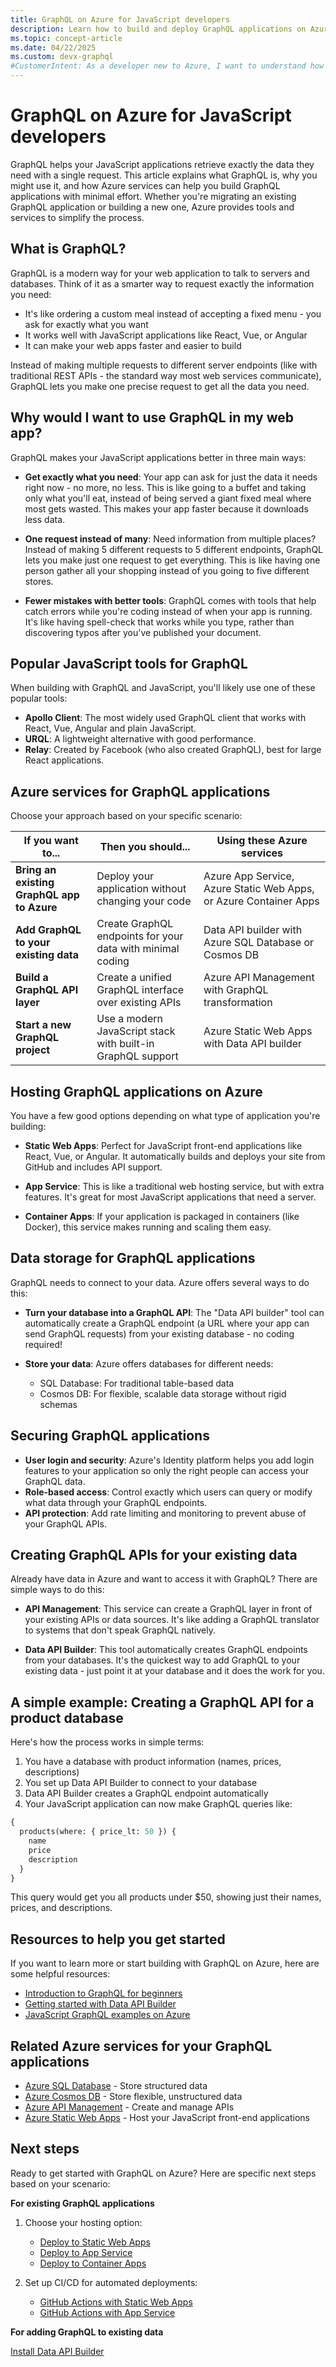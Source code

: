 ```yaml
---
title: GraphQL on Azure for JavaScript developers
description: Learn how to build and deploy GraphQL applications on Azure using JavaScript, and discover the Azure services that make your GraphQL implementation easier.
ms.topic: concept-article
ms.date: 04/22/2025
ms.custom: devx-graphql
#CustomerIntent: As a developer new to Azure, I want to understand how to find the right services and tools to bring or build GraphQL applications with Azure so that my application runs without any more work than is necessary. 
---
```


# GraphQL on Azure for JavaScript developers

GraphQL helps your JavaScript applications retrieve exactly the data they need with a single request. This article explains what GraphQL is, why you might use it, and how Azure services can help you build GraphQL applications with minimal effort. Whether you're migrating an existing GraphQL application or building a new one, Azure provides tools and services to simplify the process.

## What is GraphQL?

GraphQL is a modern way for your web application to talk to servers and databases. Think of it as a smarter way to request exactly the information you need:

* It's like ordering a custom meal instead of accepting a fixed menu - you ask for exactly what you want
* It works well with JavaScript applications like React, Vue, or Angular
* It can make your web apps faster and easier to build

Instead of making multiple requests to different server endpoints (like with traditional REST APIs - the standard way most web services communicate), GraphQL lets you make one precise request to get all the data you need.

## Why would I want to use GraphQL in my web app?

GraphQL makes your JavaScript applications better in three main ways:

* **Get exactly what you need**: Your app can ask for just the data it needs right now - no more, no less. This is like going to a buffet and taking only what you'll eat, instead of being served a giant fixed meal where most gets wasted. This makes your app faster because it downloads less data.

* **One request instead of many**: Need information from multiple places? Instead of making 5 different requests to 5 different endpoints, GraphQL lets you make just one request to get everything. This is like having one person gather all your shopping instead of you going to five different stores.

* **Fewer mistakes with better tools**: GraphQL comes with tools that help catch errors while you're coding instead of when your app is running. It's like having spell-check that works while you type, rather than discovering typos after you've published your document.

## Popular JavaScript tools for GraphQL

When building with GraphQL and JavaScript, you'll likely use one of these popular tools:

* **Apollo Client**: The most widely used GraphQL client that works with React, Vue, Angular and plain JavaScript.
* **URQL**: A lightweight alternative with good performance.
* **Relay**: Created by Facebook (who also created GraphQL), best for large React applications.

## Azure services for GraphQL applications

Choose your approach based on your specific scenario:

| If you want to... | Then you should... | Using these Azure services |
|-------------------|--------------------|-----------------------------|
| **Bring an existing GraphQL app to Azure** | Deploy your application without changing your code | Azure App Service, Azure Static Web Apps, or Azure Container Apps |
| **Add GraphQL to your existing data** | Create GraphQL endpoints for your data with minimal coding | Data API builder with Azure SQL Database or Cosmos DB |
| **Build a GraphQL API layer** | Create a unified GraphQL interface over existing APIs | Azure API Management with GraphQL transformation |
| **Start a new GraphQL project** | Use a modern JavaScript stack with built-in GraphQL support | Azure Static Web Apps with Data API builder |

## Hosting GraphQL applications on Azure

You have a few good options depending on what type of application you're building:

* **Static Web Apps**: Perfect for JavaScript front-end applications like React, Vue, or Angular. It automatically builds and deploys your site from GitHub and includes API support.

* **App Service**: This is like a traditional web hosting service, but with extra features. It's great for most JavaScript applications that need a server.

* **Container Apps**: If your application is packaged in containers (like Docker), this service makes running and scaling them easy.

## Data storage for GraphQL applications

GraphQL needs to connect to your data. Azure offers several ways to do this:

* **Turn your database into a GraphQL API**: The "Data API builder" tool can automatically create a GraphQL endpoint (a URL where your app can send GraphQL requests) from your existing database - no coding required!

* **Store your data**: Azure offers databases for different needs:
  * SQL Database: For traditional table-based data
  * Cosmos DB: For flexible, scalable data storage without rigid schemas

## Securing GraphQL applications

* **User login and security**: Azure's Identity platform helps you add login features to your application so only the right people can access your GraphQL data.
* **Role-based access**: Control exactly which users can query or modify what data through your GraphQL endpoints.
* **API protection**: Add rate limiting and monitoring to prevent abuse of your GraphQL APIs.

## Creating GraphQL APIs for your existing data

Already have data in Azure and want to access it with GraphQL? There are simple ways to do this:

* **API Management**: This service can create a GraphQL layer in front of your existing APIs or data sources. It's like adding a GraphQL translator to systems that don't speak GraphQL natively.

* **Data API Builder**: This tool automatically creates GraphQL endpoints from your databases. It's the quickest way to add GraphQL to your existing data - just point it at your database and it does the work for you.

## A simple example: Creating a GraphQL API for a product database

Here's how the process works in simple terms:

1. You have a database with product information (names, prices, descriptions)
2. You set up Data API Builder to connect to your database
3. Data API Builder creates a GraphQL endpoint automatically
4. Your JavaScript application can now make GraphQL queries like:

```graphql
{
  products(where: { price_lt: 50 }) {
    name
    price
    description
  }
}
```

This query would get you all products under $50, showing just their names, prices, and descriptions.

## Resources to help you get started

If you want to learn more or start building with GraphQL on Azure, here are some helpful resources:

* [Introduction to GraphQL for beginners](https://graphql.org/learn/)
* [Getting started with Data API Builder](https://aka.ms/dab)
* [JavaScript GraphQL examples on Azure](https://learn.microsoft.com/samples/browse/?languages=graphql%2Cjavascript%2Ctypescript&products=azure&filter-languages=graphql)

## Related Azure services for your GraphQL applications

* [Azure SQL Database](https://azure.microsoft.com/services/sql-database/) - Store structured data
* [Azure Cosmos DB](https://azure.microsoft.com/services/cosmos-db/) - Store flexible, unstructured data
* [Azure API Management](https://azure.microsoft.com/services/api-management/) - Create and manage APIs
* [Azure Static Web Apps](https://azure.microsoft.com/services/app-service/static/) - Host your JavaScript front-end applications

## Next steps

Ready to get started with GraphQL on Azure? Here are specific next steps based on your scenario:

**For existing GraphQL applications**

1. Choose your hosting option:
   - [Deploy to Static Web Apps](/azure/static-web-apps/get-started-portal?tabs=vanilla-javascript)
   - [Deploy to App Service](/azure/app-service/quickstart-nodejs?tabs=windows)
   - [Deploy to Container Apps](/azure/container-apps/javascript-overview)

2. Set up CI/CD for automated deployments:
   - [GitHub Actions with Static Web Apps](/azure/static-web-apps/github-actions-workflow)
   - [GitHub Actions with App Service](/azure/app-service/deploy-github-actions)

**For adding GraphQL to existing data**

[Install Data API Builder](/azure/data-api-builder/get-started/get-started-with-data-api-builder)

